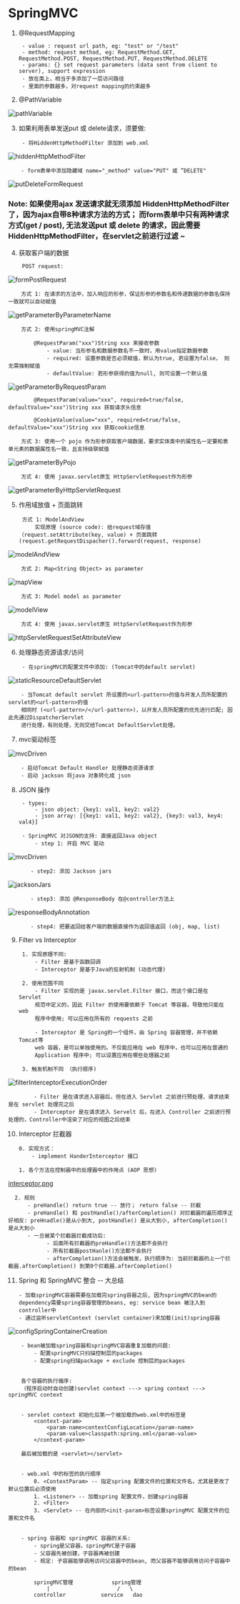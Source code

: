 # SpringMVC



1. @RequestMapping

        - value : request url path, eg: "test" or "/test"
        - method: request method, eg: RequestMethod.GET, RequestMethod.POST, RequestMethod.PUT, RequestMethod.DELETE
        - params: {} set request parameters (data sent from client to server), support expression
        - 放在类上，相当于多添加了一层访问路径
        - 里面的参数越多，对request mapping的约束越多

2. @PathVariable 

![pathVariable](imagePool/pathVariable.png)



3. 如果利用表单发送put 或 delete请求，须要做: 
    
        - 将HiddenHttpMethodFilter 添加到 web.xml
![hiddenHttpMethodFilter](imagePool/hiddenHttpMethodFilter.png)

        - form表单中添加隐藏域 name="_method" value="PUT" 或 ”DELETE"
![putDeleteFormRequest](imagePool/putDeleteFormRequest.png)


### Note: 如果使用ajax 发送请求就无须添加 HiddenHttpMethodFilter了，因为ajax自带8种请求方法的方式； 而form表单中只有两种请求方式(get / post), 无法发送put 或 delete 的请求，因此需要HiddenHttpMethodFilter，在servlet之前进行过滤 ~



4. 获取客户端的数据
    
        POST request: 
![formPostRequest](imagePool/formPostRequest.png)

        方式 1: 在请求的方法中，加入响应的形参，保证形参的参数名和传递数据的参数名保持一致就可以自动赋值
![getParameterByParameterName](imagePool/getParameterByParameterName.png)
    
        方式 2: 使用springMVC注解
    
            @RequestParam("xxx")String xxx 来接收参数
                - value: 当形参名和数据参数名不一致时，用value指定数据参数
                - required: 设置参数是否必须赋值，默认为true, 若设置为false， 则无需强制赋值
                - defaultValue: 若形参获得的值为null, 则可设置一个默认值
![getParameterByRequestParam](imagePool/getParameterByRequestParam.png)

            @RequestParam(value="xxx", required=true/false, defaultValue="xxx")String xxx 获取请求头信息
        
            @CookieValue(value="xxx", required=true/false, defaultValue="xxx")String xxx 获取cookie信息
            
        方式 3: 使用一个 pojo 作为形参获取客户端数据，要求实体类中的属性名一定要和表单元素的数据属性名一致，且支持级联赋值 
![getParameterByPojo](imagePool/getParameterByPojo.png)
        
        方式 4: 使用 javax.servlet原生 HttpServletRequest作为形参
![getParameterByHttpServletRequest](imagePool/getParameterByHttpServletRequest.png)




5. 作用域放值 + 页面跳转

        方式 1: ModelAndView
            实现原理 (source code): 给request域存值 （request.setAttribute(key, value) + 页面跳转 (request.getRequestDispacher().forward(request, response)
![modelAndView](imagePool/modelAndView.png)


        方式 2: Map<String Object> as parameter
![mapView](imagePool/mapView.png)
        
        
        方式 3: Model model as parameter
![modelView](imagePool/modelView.png)

    
        方式 4: 使用 javax.servlet原生 HttpServletRequest作为形参
![httpServletRequestSetAttributeView](imagePool/httpServletRequestSetAttributeView.png)




6. 处理静态资源请求/访问

        - 在springMVC的配置文件中添加: (Tomcat中的default servlet) 
![staticResourceDefaultServlet](imagePool/staticResourceDefaultServlet.png)

        - 当Tomcat default servlet 所设置的<url-pattern>的值与开发人员所配置的servlet的<url-pattern>的值
        相同时 (<url-pattern>/</url-pattern>)，以开发人员所配置的优先进行匹配; 因此先通过DispatcherServlet
        进行处理，有则处理，无则交给Tomcat DefaultServlet处理。



7. mvc驱动标签
    
![mvcDriven](imagePool/mvcDriven.png)

        - 启动Tomcat Default Handler 处理静态资源请求
        - 启动 jackson 将java 对象转化成 json
        
        


8. JSON  操作

        - types: 
            - json object: {key1: val1, key2: val2}
            - json array: [{key1: val1, key2: val2}, {key3: val3, key4: val4}]
            
        - SpringMVC 对JSON的支持: 直接返回Java object
            - step 1: 开启 MVC 驱动
![mvcDriven](imagePool/mvcDriven.png)

           - step2: 添加 Jackson jars
![jacksonJars](imagePool/jacksonJars.png)

           - step3: 添加 @ResponseBody 在@controller方法上
![responseBodyAnnotation](imagePool/responseBodyAnnotation.png)

           - step4: 把要返回给客户端的数据直接作为返回值返回 (obj, map, list)



9. Filter vs Interceptor

        1. 实现原理不同:
            - Filter 是基于函数回调
            - Interceptor 是基于Java的反射机制 (动态代理)
            
        2. 使用范围不同
            - Filter 实现的是 javax.servlet.Filter 接口，而这个接口是在 Servlet
            规范中定义的，因此 Filter 的使用要依赖于 Tomcat 等容器，导致他只能在 web
            程序中使用; 可以应用在所有的 requests 之前
            
            - Interceptor 是 Spring的一个组件，由 Spring 容器管理，并不依赖Tomcat等
            web 容器，是可以单独使用的。不仅能应用在 web 程序中，也可以应用在普通的
            Application 程序中; 可以设置应用在哪些处理器之前
            
        3. 触发机制不同 （执行顺序)
        
![filterInterceptorExecutionOrder](imagePool/filterInterceptorExecutionOrder.png)

            - Filter 是在请求进入容器后，但在进入 Servlet 之前进行预处理，请求结束是在 servlet 处理完之后
            - Interceptor 是在请求进入 Servelt 后，在进入 Controller 之前进行预处理的，Controller中渲染了对应的视图之后结束


10. Interceptor 拦截器

        0. 实现方式： 
            - implement HanderInterceptor 接口

        1. 各个方法在控制器中的处理器中的作用点 (AOP 思想)
[interceptor.png](imagePool/interceptor.png)

      2. 规则
          - preHandle() return true -- 放行； return false -- 拦截
          - preHandle() 和 postHandle()/afterCompletion() 对拦截器的遍历顺序正好相反: preHnadle()是从小到大, postHandle() 是从大到小, afterCompletion() 是从大到小
          - 一旦被某个拦截器拦截成功后:
                - 后面所有拦截器的preHandle()方法都不会执行
                - 所有拦截器postHanle()方法都不会执行
                - afterCompletion()方法会被触发，执行顺序为: 当前拦截器的上一个拦截器.afterCompletion() 到第0个拦截器.afterCompletion()



11. Spring 和 SpringMVC 整合 -- 大总结

        - 加载springMVC容器需要在加载完spring容器之后, 因为springMVC的bean的dependency需要spring容器管理的beans, eg: service bean 被注入到controller中
        - 通过监听servletContext (servlet container)来加载(init)spring容器
![configSpringContainerCreation](imagePool/configSpringContainerCreation.png)
        
        
        - bean被加载spring容器和springMVC容器重复加载的问题:
            - 配置springMVC只扫描控制层的packages
            - 配置spring扫描package + exclude 控制层的packages


        各个容器的执行循序:
        （程序启动时自动创建)servlet context ---> spring context ---> springMVC context
        
        
        - servlet context 初始化后第一个被加载的web.xml中的标签是 
            <context-param>
                <param-name>contextConfigLocation</param-name>
                <param-value>classpath:spring.xml</param-value>
            </context-param>
            
        最后被加载的是 <servlet></servlet>


        - web.xml 中的标签的执行顺序
            0. <ContextParam> -- 指定spring 配置文件的位置和文件名，尤其是更改了默认位置后必须使用
            1. <Listener> -- 加载spring 配置文件，创建spring容器
            2. <Filter>
            3. <Servlet> -- 在内部的<init-param>标签设置springMVC 配置文件的位置和文件名
            
            
        - spring 容器和 springMVC 容器的关系:
            - spring是父容器，springMVC是子容器
            - 父容器先被创建，子容器再被创建
            - 规定: 子容器能够调用访问父容器中的bean, 而父容器不能够调用访问子容器中的bean
            
            springMVC管理            spring管理
                |                     /   \
            controller           service   dao
            
